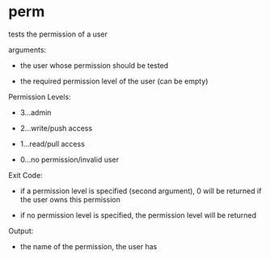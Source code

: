 # perm
tests the permission of a user

arguments:

- the user whose permission should be tested

- the required permission level of the user (can be empty)

Permission Levels:

- 3...admin

- 2...write/push access

- 1...read/pull access

- 0...no permission/invalid user

Exit Code:

- if a permission level is specified (second argument), 0 will be returned if the user owns this permission

- if no permission level is specified, the permission level will be returned

Output:

- the name of the permission, the user has

